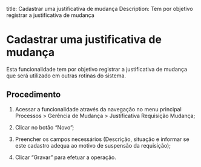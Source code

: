 title: Cadastrar uma justificativa de mudança
Description: Tem por objetivo registrar a justificativa de mudança
# Cadastrar uma justificativa de mudança

Esta funcionalidade tem por objetivo registrar a justificativa de mudança que será utilizado em outras rotinas do sistema.

Procedimento
------------

1.  Acessar a funcionalidade através da navegação no menu principal Processos \>
    Gerência de Mudança \> Justificativa Requisição Mudança;

2.  Clicar no botão “Novo”;

3.  Preencher os campos necessários (Descrição, situação e informar se este
    cadastro adequa ao motivo de suspensão da requisição);

4.  Clicar “Gravar” para efetuar a operação.

<!-- !!! tip "About"

    <b>Product/Version:</b> CITSmart | 9.00 &nbsp;&nbsp;
    <b>Updated:</b>02/01/2019 – Larissa Lourenço
